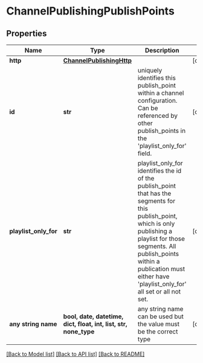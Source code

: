 # ChannelPublishingPublishPoints


## Properties
Name | Type | Description | Notes
------------ | ------------- | ------------- | -------------
**http** | [**ChannelPublishingHttp**](ChannelPublishingHttp.md) |  | [optional] 
**id** | **str** | uniquely identifies this publish_point within a channel configuration. Can be referenced by other publish_points in the &#39;playlist_only_for&#39; field. | [optional] 
**playlist_only_for** | **str** | playlist_only_for identifies the id of the publish_point that has the segments for this publish_point, which is only publishing a playlist for those segments. All publish_points within a publication must either have &#39;playlist_only_for&#39; all set or all not set. | [optional] 
**any string name** | **bool, date, datetime, dict, float, int, list, str, none_type** | any string name can be used but the value must be the correct type | [optional]

[[Back to Model list]](../README.md#documentation-for-models) [[Back to API list]](../README.md#documentation-for-api-endpoints) [[Back to README]](../README.md)


